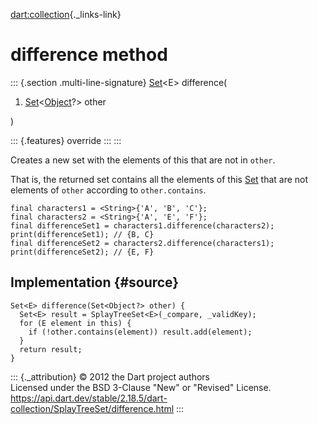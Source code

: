 [dart:collection](../../dart-collection/dart-collection-library){._links-link}

difference method
=================

::: {.section .multi-line-signature}
[Set](../../dart-core/set-class)\<E\> difference(

1.  [Set](../../dart-core/set-class)\<[Object](../../dart-core/object-class)?\>
    other

)

::: {.features}
override
:::
:::

Creates a new set with the elements of this that are not in `other`.

That is, the returned set contains all the elements of this
[Set](../../dart-core/set-class) that are not elements of `other`
according to `other.contains`.

``` {.language-dart data-language="dart"}
final characters1 = <String>{'A', 'B', 'C'};
final characters2 = <String>{'A', 'E', 'F'};
final differenceSet1 = characters1.difference(characters2);
print(differenceSet1); // {B, C}
final differenceSet2 = characters2.difference(characters1);
print(differenceSet2); // {E, F}
```

Implementation {#source}
--------------

``` {.language-dart data-language="dart"}
Set<E> difference(Set<Object?> other) {
  Set<E> result = SplayTreeSet<E>(_compare, _validKey);
  for (E element in this) {
    if (!other.contains(element)) result.add(element);
  }
  return result;
}
```

::: {._attribution}
© 2012 the Dart project authors\
Licensed under the BSD 3-Clause \"New\" or \"Revised\" License.\
<https://api.dart.dev/stable/2.18.5/dart-collection/SplayTreeSet/difference.html>
:::
